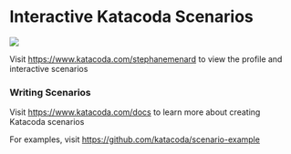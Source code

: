 # Interactive Katacoda Scenarios

[![](http://shields.katacoda.com/katacoda/stephanemenard/count.svg)](https://www.katacoda.com/stephanemenard "Get your profile on Katacoda.com")

Visit https://www.katacoda.com/stephanemenard to view the profile and interactive scenarios

### Writing Scenarios
Visit https://www.katacoda.com/docs to learn more about creating Katacoda scenarios

For examples, visit https://github.com/katacoda/scenario-example
